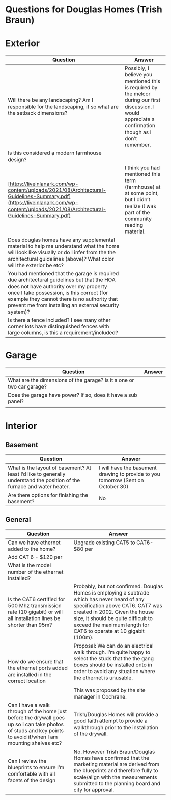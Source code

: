 # Questions for Douglas Homes (Trish Braun)

# Exterior

| Question | Answer |
| --- | --- |
| Will there be any landscaping? Am I responsible for the landscaping, if so what are the setback dimensions? | Possibly, I believe you mentioned this is required by the melcor during our first discussion.  I would appreciate a confirmation though as I don’t remember. |
| Is this considered a modern farmhouse design?
[https://liveinlanark.com/wp-content/uploads/2021/08/Architectural-Guidelines-Summary.pdf](https://liveinlanark.com/wp-content/uploads/2021/08/Architectural-Guidelines-Summary.pdf) | I think you had mentioned this term (farmhouse) at at some point, but I didn’t realize it was part of the community reading material. |
| Does douglas homes have any supplemental material to help me understand what the home will look like visually or do I infer from the the architectural guidelines (above)?  What color will the exterior be etc?  |  |
| You had mentioned that the garage is required due architectural guidelines but that the HOA does not have authority over my property once I take possession, is this correct (for example they cannot there is no authority that prevent me from installing an external security system)? |  |
| Is there a fence included?  I see many other corner lots have distinguished fences with large columns, is this a requirement/included? |  |

# Garage

| Question | Answer |
| --- | --- |
| What are the dimensions of the garage?  Is it a one or two car garage? |  |
| Does the garage have power?  If so, does it have a sub panel? |  |
|  |  |

# Interior

## Basement

| Question | Answer |
| --- | --- |
| What is the layout of basement?  At least I’d like to generally understand the position of the furnace and water heater. | I will have the basement drawing to provide to you tomorrow (Sent on October 30) |
| Are there options for finishing the basement? | No |

## General

| Question | Answer |
| --- | --- |
| Can we have ethernet added to the home? | Upgrade existing CAT5 to CAT6- $80 per
Add CAT 6 - $120 per |
| What is the model number of the ethernet installed? |  |
| Is the CAT6 certified for 500 Mhz transmission rate (10 gigabit) or will all installation lines be shorter than 95m? | Probably, but not confirmed.  Douglas Homes is employing a subtrade which has never heard of any specification above CAT6.  CAT7 was created in 2002.  Given the house size, it should be quite difficult to exceed the maximum length for CAT6 to operate at 10 gigabit (100m). |
| How do we ensure that the ethernet ports added are installed in the correct location | Proposal: We can do an electrical walk through.  I’m quite happy to select the studs that the the gang boxes should be installed onto in order to avoid any situation where the ethernet is unusable. <br><br> This was proposed by the site manager in Cochrane. |
| Can I have a walk through of the home just before the drywall goes up so I can take photos of studs and key points to avoid if/when I am mounting shelves etc? | Trish/Douglas Homes will provide a good faith attempt to provide a walkthrough prior to the installation of the drywall. |
| Can I review the blueprints to ensure I’m comfortable with all facets of the design | No. However Trish Braun/Douglas Homes have confirmed that the marketing material are derived from the blueprints and therefore fully to scale/align with the measurements submitted to the planning board and city for approval. |
